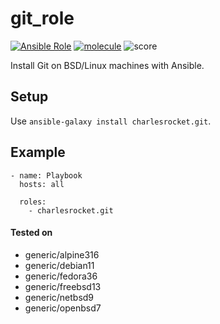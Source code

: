 # git_role
[![Ansible Role](https://img.shields.io/ansible/role/60363)](https://galaxy.ansible.com/charlesrocket/git)
[![molecule](https://github.com/charlesrocket/git_role/actions/workflows/molecule.yml/badge.svg?branch=master&event=push)](https://github.com/charlesrocket/git_role/actions/workflows/molecule.yml)
![score](https://img.shields.io/ansible/quality/60363)

Install Git on BSD/Linux machines with Ansible.

## Setup

Use `ansible-galaxy install charlesrocket.git`.

## Example

```
- name: Playbook
  hosts: all

  roles:
    - charlesrocket.git
```

#### Tested on

- generic/alpine316
- generic/debian11
- generic/fedora36
- generic/freebsd13
- generic/netbsd9
- generic/openbsd7
